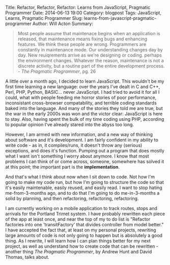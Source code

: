 Title: Refactor, Refactor, Refactor: Learns from JavaScript, Pragmatic Programmer
Date: 2014-06-13 19:00
Category: blogpost
Tags: JavaScript, Learns, Pragmatic Programmer
Slug: learns-from-javascript-pragmatic-programmer
Author: Will Acton
Summary: 

> Most people assume that maintenace begins when an application is released, that maintenance means fixing bugs and enhancing features. We think these people are wrong. Programmers are constantly in maintenance mode. Our understanding changes day by day. New reuiqrements arrive as we're designing or coding. perhaps the environment changes. Whatever the reason, maintenance is not a discrete activity, but a routine part of the entire development process.
			- *The Pragmatic Programmer*, pg. 26

A little over a month ago, I decided to learn JavaScript. This wouldn't be my first time learning a new language: over the years I've dealt in C and C++, Perl, PHP, Python, BASIC... never JavaScript. I had tried to avoid it for all I could, what with people feeding me horror stories of poor performance, inconsistant cross-browser compatability, and terrible coding standards baked into the language. And many of the stories they told me are true, but the war in the early 2000s was won and the victor clear: JavaScript is here to stay. Also, having spent the bulk of my time coding using PHP, according to popular opinion I've already stared into the abyss too long.

However, I am armed with new information, and a new way of thinking about software and it's development. I am fairly confident in my ability to write code - as in, it compiles/runs, it doesn't throw any (serious) exceptions, and does it's function. Pumping out a program that does mostly what I want isn't something I worry about anymore. I know that most problems I can think of or come across, someone, somewhere has solved it at this point; the important part is the **implementation**.

And that's what I think about now when I sit down to code. Not how I'm going to make my code run, but how I'm going to structure the code so that it's easily maintenable, easily reused, and easily read. I want to stop hating me-from-3-months ago, and to do that I'm going to do me-in-3-months a solid by planning, and then refactoring, refactoring, refactoring.

I am currently working on a mobile application to track routes, stops and arrivals for the Portland Trimet system. I have probably rewritten each piece of the app at least once, and near the top of my to do list is "Refactor factories into one 'transitFactory' that divides controller from model better." I have accepted the fact that, at least on my personal projects, rewriting large amounts of code is not only going to happen but is absolutely a good thing. As I rewrite, I will learn how I can plan things better for my next project, as well as understand how to create code that can be rewritten - another thing *The Pragmatic Programmer*, by Andrew Hunt and David Thomas, talks about.